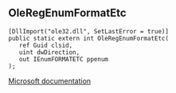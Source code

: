 ## OleRegEnumFormatEtc

```
[DllImport("ole32.dll", SetLastError = true)]
public static extern int OleRegEnumFormatEtc(
   ref Guid clsid,
   uint dwDirection,
   out IEnumFORMATETC ppenum
);
```

[Microsoft documentation](https://docs.microsoft.com/en-us/windows/win32/api/ole2/nf-ole2-oleregenumformatetc)
